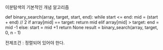 이분탐색의 기본적인 개념 알고리즘

def binary_search(array, target, start, end):
    while start <= end:
        mid = (start + end) // 2
        if array[mid] == target:
            return mid
        elif array[mid] > target:
            end = mid -1
        else:
            start = mid +1
    return None
result = binary_search(array, target, 0, n - 1)

전제조건 : 정렬되어 있어야 한다.
